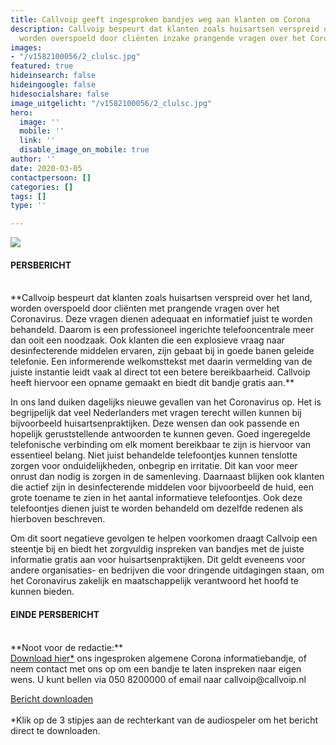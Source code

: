 ```yaml
---
title: Callvoip geeft ingesproken bandjes weg aan klanten om Corona
description: Callvoip bespeurt dat klanten zoals huisartsen verspreid over het land,
  worden overspoeld door cliënten inzake prangende vragen over het Coronavirus.
images:
- "/v1582100056/2_clulsc.jpg"
featured: true
hideinsearch: false
hideingoogle: false
hidesocialshare: false
image_uitgelicht: "/v1582100056/2_clulsc.jpg"
hero:
  image: ''
  mobile: ''
  link: ''
  disable_image_on_mobile: true
author: ''
date: 2020-03-05
contactpersoon: []
categories: []
tags: []
type: ''

---
```

![](https://res.cloudinary.com/callvoip/image/upload/v1562335206/2_clulsc.jpg)

#### PERSBERICHT
<br>
**Callvoip bespeurt dat klanten zoals huisartsen verspreid over het land, worden overspoeld door cliënten met prangende vragen over het Coronavirus. Deze vragen dienen adequaat en informatief juist te worden behandeld. Daarom is een professioneel ingerichte telefooncentrale meer dan ooit een noodzaak. Ook klanten die een explosieve vraag naar desinfecterende middelen ervaren, zijn gebaat bij in goede banen geleide telefonie. Een informerende welkomsttekst met daarin vermelding van de juiste instantie leidt vaak al direct tot een betere bereikbaarheid. Callvoip heeft hiervoor een opname gemaakt en biedt dit bandje gratis aan.**

In ons land duiken dagelijks nieuwe gevallen van het Coronavirus op. Het is begrijpelijk dat veel Nederlanders met vragen terecht willen kunnen bij bijvoorbeeld huisartsenpraktijken. Deze wensen dan ook passende en hopelijk geruststellende antwoorden te kunnen geven. Goed ingeregelde telefonische verbinding om elk moment bereikbaar te zijn is hiervoor van essentieel belang. Niet juist behandelde telefoontjes kunnen tenslotte zorgen voor onduidelijkheden, onbegrip en irritatie. Dit kan voor meer onrust dan nodig is zorgen in de samenleving. Daarnaast blijken ook klanten die actief zijn in desinfecterende middelen voor bijvoorbeeld de huid, een grote toename te zien in het aantal informatieve telefoontjes. Ook deze telefoontjes dienen juist te worden behandeld om dezelfde redenen als hierboven beschreven.

Om dit soort negatieve gevolgen te helpen voorkomen draagt Callvoip een steentje bij en biedt het zorgvuldig inspreken van bandjes met de juiste informatie gratis aan voor huisartsenpraktijken. Dit geldt eveneens voor andere organisaties- en bedrijven die voor dringende uitdagingen staan, om het Coronavirus zakelijk en maatschappelijk verantwoord het hoofd te kunnen bieden. 
<br>
#### EINDE PERSBERICHT
<br>
**Noot voor de redactie:**<br>
<a href="https://files.callvoip.nl/downloads/coronamelding.mp3">Download hier*</a> ons ingesproken algemene Corona informatiebandje, of neem contact met ons op om een bandje te laten inspreken naar eigen wens. U kunt bellen via 050 8200000 of email naar callvoip@callvoip.nl

<a href="https://files.callvoip.nl/downloads/coronamelding.mp3" target="_blank" class="button">Bericht downloaden</a><br><br>
*Klik op de 3 stipjes aan de rechterkant van de audiospeler om het bericht direct te downloaden.
